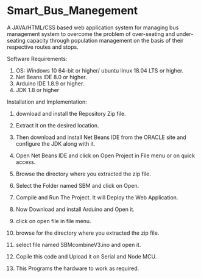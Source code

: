 # Smart_Bus_Manegement
A JAVA/HTML/CSS based web application system for managing bus management system to overcome the problem of over-seating and under-seating capacity through population management on the basis of their respective routes and stops.

Software Requirements:
  1. OS: Windows 10 64-bit or higher/ ubuntu linux 18.04 LTS or higher.
  2. Net Beans IDE 8.0 or higher.
  3. Arduino IDE 1.8.9 or higher.
  4. JDK 1.8 or higher

Installation and Implementation:
  1. download and install the Repository Zip file.
  2. Extract it on the desired location.
  3. Then download and install Net Beans IDE from the ORACLE site and configure the JDK along with it.
  4. Open Net Beans IDE and click on Open Project in File menu or on quick access.
  5. Browse the directory where you extracted the zip file.
  6. Select the Folder named SBM and click on Open.
  7. Compile and Run The Project. It will Deploy the Web Application.
  
  8. Now Download and install Arduino and Open it.
  9. click on open file in file menu.
  10. browse for the directory where you extracted the zip file.
  11. select file named SBMcombineV3.ino and open it.
  12. Copile this code and Upload it on Serial and Node MCU.
  13. This Programs the hardware to work as required.
